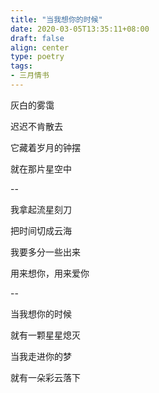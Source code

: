 ```yaml
---
title: "当我想你的时候"
date: 2020-03-05T13:35:11+08:00
draft: false
align: center
type: poetry
tags:
- 三月情书
---
```


灰白的雾霭

迟迟不肯散去

它藏着岁月的钟摆

就在那片星空中

--

我拿起流星刻刀

把时间切成云海

我要多分一些出来

用来想你，用来爱你

--

当我想你的时候

就有一颗星星熄灭

当我走进你的梦

就有一朵彩云落下

